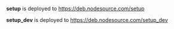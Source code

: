**setup** is deployed to <https://deb.nodesource.com/setup>

**setup_dev** is deployed to <https://deb.nodesource.com/setup_dev>
